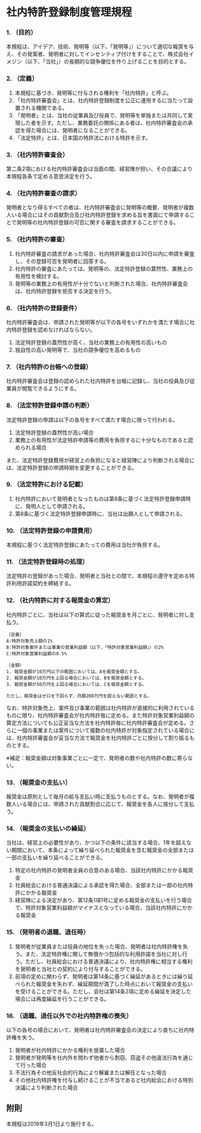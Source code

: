# 社内特許登録制度管理規程
### 1. （目的）
本規程は、アイデア、技術、発明等（以下、「発明等」）について適切な報奨を与え、その発案者、発明者に対してインセンティブ付けをすることで、株式会社イメジン（以下、「当社」）の長期的な競争優位を作り上げることを目的とする。

### 2. （定義）
1. 本規程に基づき、発明等に付与される権利を「社内特許」と呼ぶ。
2. 「社内特許審査会」とは、社内特許登録制度を公正に運用するに当たって設置される機関である。
3. 「発明者」とは、当社の従業員及び役員で、発明等を単独または共同して実現した者を示す。ただし、業務委託の関係にある者は、社内特許審査会の承認を得た場合には、発明者になることができる。
5. 「法定特許」とは、日本国の特許法における特許を示す。

### 3. （社内特許審査会）
第二条2項における社内特許審査会は当面の間、経営陣が担い、その合議により本規程各条で定める意思決定を行う。

### 4. （社内特許審査の請求）
発明者となり得るすべての者は、社内特許審査会に発明等の概要、発明者が複数人いる場合にはその貢献割合及び社内特許登録を求める旨を書面にて申請することで発明等の社内特許登録の可否に関する審査を請求することができる。

### 5. （社内特許の審査）
1. 社内特許審査の請求があった場合、社内特許審査会は30日以内に申請を審査し、その登録可否を発明者に回答する。
2. 社内特許の審査にあたっては、発明等の、法定特許登録の蓋然性、業務上の有用性を検討する。
3. 発明等の業務上の有用性が十分でないと判断された場合、社内特許審査会は、社内特許登録を拒否する決定を行う。

### 6. （社内特許の登録要件）
社内特許審査会は、申請された発明等が以下の各号をいずれかを満たす場合に社内特許登録を認めなければならない。
1. 法定特許登録の蓋然性が高く、当社の業務上の有用性の高いもの
2. 独自性の高い発明等で、当社の競争優位を高めるもの

### 7. （社内特許の台帳への登録）
社内特許審査会は登録の認められた社内特許を台帳に記録し、当社の役員及び従業員が閲覧できるようにする。

### 8. （法定特許登録申請の判断）
法定特許登録の申請は以下の各号をすべて満たす場合に限って行われる。
1. 法定特許登録の蓋然性が高い場合
2. 業務上の有用性が法定特許申請等の費用を負担するに十分なものであると認められる場合

また、法定特許登録費用が経営上の負担になると経営陣により判断される場合には、法定特許登録の申請時期を変更することができる。

### 9. （法定特許における記載）
1. 社内特許において発明者となったものは第8条に基づく法定特許登録申請時に、発明人として申請される。
2. 第8条に基づく法定特許登録申請時に、当社は出願人として申請される。

### 10. （法定特許登録の申請費用）
本規程に基づく法定特許登録にあたっての費用は当社が負担する。

### 11. （法定特許登録時の処理）
法定特許の登録があった場合、発明者と当社との間で、本規程の遵守を定める特許利用許諾契約を締結する。

### 12. （社内特許に対する報奨金の算定）
社内特許ごとに、当社は以下の算式に従った報奨金を月ごとに、発明者に対し支払う。

```
（定義）
A:特許対象売上額の1%
B:特許対象案件または事業の営業利益額（以下、「特許対象営業利益額」）の2%
C:特許対象営業利益額の0.5%

（金額）
1. 報奨金額が10万円以下の範囲においては、Aを報奨金額とする。
2. 報奨金額が10万円を上回る場合においては、Bを報奨金額とする。
3. 報奨金額が50万円を上回る場合においては、Cを報奨金額とする。

ただし、報奨金はゼロを下回らず、月額200万円を超えない範囲とする。
```

なお、特許対象売上、案件及び事業の範囲は社内特許が直接的に利用されているものに限り、社内特許審査会が社内特許毎に定める。また特許対象営業利益額の算定方法についても公正妥当な方法を社内特許毎に社内特許審査会が定める。さらに一個の事業または案件について複数の社内特許が対象指定されている場合には、社内特許審査会が妥当な方法で報奨金を社内特許ごとに按分して割り振るものとする。

※補足：報奨金額は対象事業ごとに一定で、発明者の数や社内特許の数に寄らない。

### 13. （報奨金の支払い）
報奨金は原則として毎月の給与支払い時に支払うものとする。なお、発明者が複数人いる場合には、申請された貢献割合に応じて、報奨金を各人に按分して支払う。

### 14. （報奨金の支払いの繰延）
当社は、経営上の必要性があり、かつ以下の条件に該当する場合、1年を超えない期間において、本条によって繰り延べられた報奨金を含む報奨金の全部または一部の支払いを繰り延べることができる。

1. 特定の社内特許の発明者全員の合意のある場合、当該社内特許にかかる報奨金
2. 社員総会における普通決議による承認を得た場合、全部または一部の社内特許にかかる報奨金
3. 経営陣による決定があり、第12条1項1号に定める報奨金の支払いを行う場合で、特許対象営業利益額がマイナスとなっている場合、当該社内特許にかかる報奨金

### 15. （発明者の退職、退任時）
1. 発明者が従業員または役員の地位を失った場合、発明者は社内特許権を失う。また、法定特許権に関して無償かつ包括的な利用許諾を当社に対し行う。ただし、社員総会における普通決議により、社内特許権に相当する権利を発明者と当社との契約により付与することができる。
2. 前項の定めに関わらず、発明者は第14条に基づく繰延があるときには繰り延べられた報奨金を失わず、繰延期間が満了した時点において報奨金の支払いを受けることができる。ただし、会社は第14条2項に定める繰延を決定した場合には再度繰延を行うことができる。

### 16. （退職、退任以外での社内特許権の喪失）
以下の各号の場合において、発明者は社内特許審査会の決定により直ちに社内特許権を失う。
1. 発明者が社内特許にかかる権利を放棄した場合
2. 発明者が発明等を社内外を問わず他者から剽窃、窃盗その他違法行為を通じて行った場合
3. 不法行為その他反社会的行為により解雇または解任となった場合
4. その他社内特許権を付与し続けることが不当であると社内総会における特別決議により判断された場合

## 附則
本規程は2019年3月1日より施行する。
